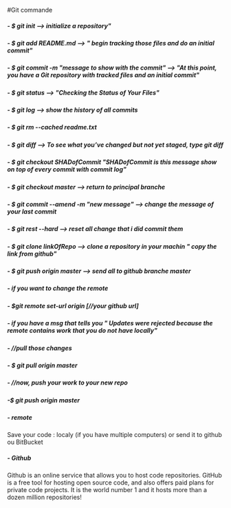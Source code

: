 #Git commande
##### - $ git init  --> initialize a repository"
##### - $ git add  README.md   --> " begin tracking those files and do an initial commit"
##### - $ git commit -m "message to show with the commit"   --> "At this point, you have a Git repository with tracked files and an initial commit"
##### - $ git status    --> "Checking the Status of Your Files"
##### - $ git log     --> show the history of all commits
##### - $ git rm --cached readme.txt
##### - $ git diff    --> To see what you’ve changed but not yet staged, type git diff
##### - $ git checkout SHADofCommit    "SHADofCommit is this message show on top of every commit with commit log"
##### - $ git checkout master  --> return to principal branche
##### - $ git commit --amend -m "new message"   --> change the message of your last commit
##### - $ git rest --hard    --> reset all change that i did commit them
##### - $ git clone linkOfRepo  --> clone a repository in your machin " copy the link from github"
##### - $ git push origin master  --> send all to github branche master

##### - if you want to change the remote 
##### - $git remote set-url origin [//your github url]
##### - if you have a msg that tells you " Updates were rejected because the remote contains work that you do not have locally"
##### - //pull those changes

##### - $ git pull origin master

##### - //now, push your work to your new repo

##### -$ git push origin master
##### -  remote 
Save your code :
localy (if you have multiple computers) or send it to github ou BitBucket
##### -  Github
Github is an online service that allows you to host code repositories. GitHub is a free tool for hosting open source code, and also offers paid plans for private code projects. It is the world number 1 and it hosts more than a dozen million repositories!
